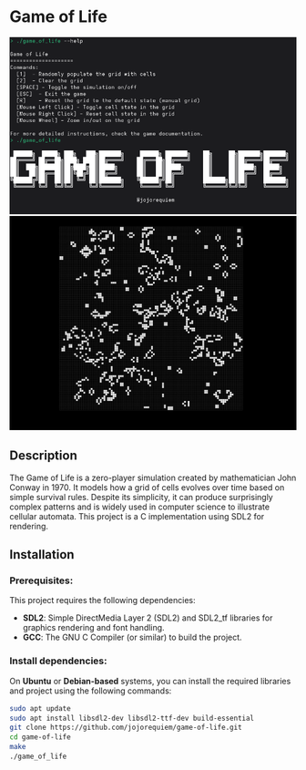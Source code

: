 # Game of Life

![Game of Life – Banner 1](assets/screenshots/banner_1.png)
![Game of Life – Banner 2](assets/screenshots/banner_2.png)

## Description
The Game of Life is a zero-player simulation created by mathematician John Conway in 1970. It models how a grid of cells evolves over time based on simple survival rules.
Despite its simplicity, it can produce surprisingly complex patterns and is widely used in computer science to illustrate cellular automata.
This project is a C implementation using SDL2 for rendering.

## Installation
### Prerequisites:
This project requires the following dependencies:
- **SDL2**: Simple DirectMedia Layer 2 (SDL2) and SDL2_tf libraries for graphics rendering and font handling.
- **GCC**: The GNU C Compiler (or similar) to build the project.

### Install dependencies:
On **Ubuntu** or **Debian-based** systems, you can install the required libraries and project using the following commands:

```bash
sudo apt update
sudo apt install libsdl2-dev libsdl2-ttf-dev build-essential
git clone https://github.com/jojorequiem/game-of-life.git
cd game-of-life
make
./game_of_life
```


